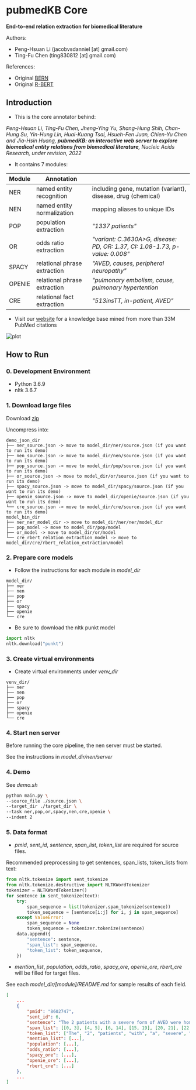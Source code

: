 # pubmedKB Core

**End-to-end relation extraction for biomedical literature**

Authors:
- Peng-Hsuan Li (jacobvsdanniel [at] gmail.com)
- Ting-Fu Chen (ting830812 [at] gmail.com)

References:
- Original [BERN](https://github.com/dmis-lab/bern)
- Original [R-BERT](https://github.com/monologg/R-BERT)

## Introduction

- This is the core annotator behind:

*Peng-Hsuan Li, Ting-Fu Chen, Jheng-Ying Yu, Shang-Hung Shih, Chan-Hung Su, Yin-Hung Lin, Huai-Kuang Tsai, Hsueh-Fen Juan, Chien-Yu Chen and Jia-Hsin Huang, **pubmedKB: an interactive web server to explore biomedical entity relations from biomedical literature**, Nucleic Acids Research, under revision, 2022*

- It contains 7 modules:

| Module | Annotation | |
|-|-|-|
| NER | named entity recognition | including gene, mutation (variant), disease, drug (chemical) |
| NEN | named entity normalization | mapping aliases to unique IDs |
| POP | population extraction | *"1337 patients"* |
| OR | odds ratio extraction | *"variant: C.3630A>G, disease: PD, OR: 1.37, CI: 1.08-1.73, p-value: 0.008"* |
| SPACY | relational phrase extraction | *"AVED, causes, peripheral neuropathy"* |
| OPENIE | relational phrase extraction | *"pulmonary embolism, cause, pulmonary hypertention* |
| CRE | relational fact extraction | *"513insTT, in-patient, AVED"* |

- Visit our [website](https://www.pubmedkb.cc) for a knowledge base mined from more than 33M PubMed citations

![plot](https://github.com/jacobvsdanniel/pubmedkb_core/blob/master/image_dir/website.png)

## How to Run

### 0. Development Environment

- Python 3.6.9
- nltk 3.6.7

### 1. Download large files

Download [zip](https://drive.google.com/file/d/16LJViJvmSQLc6zbYK_MmwHrQyMi4tevB/view?usp=sharing)

Uncompress into:

```
demo_json_dir
├── ner_source.json -> move to model_dir/ner/source.json (if you want to run its demo)
├── nen_source.json -> move to model_dir/nen/source.json (if you want to run its demo)
├── pop_source.json -> move to model_dir/pop/source.json (if you want to run its demo)
├── or_source.json -> move to model_dir/or/source.json (if you want to run its demo)
├── spacy_source.json -> move to model_dir/spacy/source.json (if you want to run its demo)
├── openie_source.json -> move to model_dir/openie/source.json (if you want to run its demo)
└── cre_source.json -> move to model_dir/cre/source.json (if you want to run its demo)
model_bin_dir
├── ner_ner_model_dir -> move to model_dir/ner/ner/model_dir
├── pop_model -> move to model_dir/pop/model
├── or_model -> move to model_dir/or/model
└── cre_rbert_relation_extraction_model -> move to model_dir/cre/rbert_relation_extraction/model
```

### 2. Prepare core models

- Follow the instructions for each module in *model_dir*

```
model_dir/
├── ner
├── nen
├── pop
├── or
├── spacy
├── openie
└── cre
```

- Be sure to download the nltk punkt model

```python
import nltk
nltk.download("punkt")
```

### 3. Create virtual environments

- Create virtual environments under *venv_dir*

```
venv_dir/
├── ner
├── nen
├── pop
├── or
├── spacy
├── openie
└── cre
```

### 4. Start nen server

Before running the core pipeline, the nen server must be started.

See the instructions in *model_dir/nen/server*

### 4. Demo

See *demo.sh*

```bash
python main.py \
--source_file ./source.json \
--target_dir ./target_dir \
--task ner,pop,or,spacy,nen,cre,openie \
--indent 2
```

### 5. Data format

- *pmid*, *sent_id*, *sentence*, *span_list*, *token_list* are required for source files.

Recommended preprocessing to get sentences, span_lists, token_lists from text:

```python
from nltk.tokenize import sent_tokenize
from nltk.tokenize.destructive import NLTKWordTokenizer
tokenizer = NLTKWordTokenizer()
for sentence in sent_tokenize(text):
    try:
        span_sequence = list(tokenizer.span_tokenize(sentence))
        token_sequence = [sentence[i:j] for i, j in span_sequence]
    except ValueError:
        span_sequence = None
        token_sequence = tokenizer.tokenize(sentence)
    data.append({
        "sentence": sentence,
        "span_list": span_sequence,
        "token_list": token_sequence,
    })
```

- *mention_list*, *population*, *odds_ratio*, *spacy_ore*, *openie_ore*, *rbert_cre* will be filled for target files.

See each *model_dir/[module]/README.md* for sample results of each field.

```json
[
    ...
    {
        "pmid": "8602747",
        "sent_id": 6,
        "sentence": "The 2 patients with a severe form of AVED were homozygous with 485delT and 513insTT, respectively, while the patient with a mild form of the disease was compound heterozygous with 513insTT and 574G-->A.",
        "span_list": [[0, 3], [4, 5], [6, 14], [15, 19], [20, 21], [22, 28], [29, 33], [34, 36], [37, 41], [42, 46], [47, 57], [58, 62], [63, 70], [71, 74], [75, 83], [83, 84], [85, 97], [97, 98], [99, 104], [105, 108], [109, 116], [117, 121], [122, 123], [124, 128], [129, 133], [134, 136], [137, 140], [141, 148], [149, 152], [153, 161], [162, 174], [175, 179], [180, 188], [189, 192], [193, 197], [197, 199], [199, 200], [200, 201], [201, 202]],
        "token_list": ["The", "2", "patients", "with", "a", "severe", "form", "of", "AVED", "were", "homozygous", "with", "485delT", "and", "513insTT", ",", "respectively", ",", "while", "the", "patient", "with", "a", "mild", "form", "of", "the", "disease", "was", "compound", "heterozygous", "with", "513insTT", "and", "574G", "--", ">", "A", "."],
        "mention_list": [...],
        "population": [...],
        "odds_ratio": [...],
        "spacy_ore": [...],
        "openie_ore": [...],
        "rbert_cre": [...]
    },
    ...
]
```

